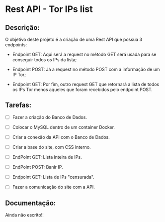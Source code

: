 # Rest API - Tor IPs list
## Descrição:
O objetivo deste projeto é a criação de uma Rest API que possua 3 endpoints:

* Endpoint GET: Aqui será a request no método GET será usada para se conseguir todos os IPs da lista;

* Endpoint POST: Já a request no método POST com a informação de um IP Tor;

* Endpoint GET: Por fim, outro request GET que retornará a lista de todos os IPs Tor menos aqueles que foram recebidos pelo endpoint POST.


## Tarefas:
- [ ] Fazer a criação do Banco de Dados.

- [ ] Colocar o MySQL dentro de um container Docker.

- [ ] Criar a conexão da API com o Banco de Dados.

- [ ] Criar a base do site, com CSS interno.

- [ ] EndPoint GET: Lista inteira de IPs.

- [ ] EndPoint POST: Banir IP.

- [ ] Endpoint GET: Lista de IPs "censurada".

- [ ] Fazer a comunicação do site com a API.

## Documentação:
Ainda não escrito!!